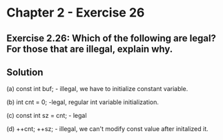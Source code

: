 # Chapter 2 - Exercise 26

## Exercise 2.26: Which of the following are legal? For those that are illegal, explain why.

## Solution

(a) const int buf;
    - illegal, we have to initialize constant variable.

(b) int cnt = 0;
    -legal, regular int variable initialization.

(c) const int sz = cnt;
    - legal

(d) ++cnt; ++sz;
    - illegal, we can't modify const value after initalized it.